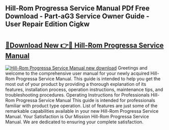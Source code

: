 ## Hill-Rom Progressa Service Manual PDf Free Download - Part-aG3 Service Owner Guide - User Repair Edition Cigkw

# <h2><a href="http://bc10714.oget.top/?id=Hill-Rom+Progressa+Service+Manual">🔗Download New 👉🔴 Hill-Rom Progressa Service Manual</a></h2>

[![Hill-Rom Progressa Service Manual new download](https://i.imgur.com/5g1atiW.png)](http://bc10714.oget.top/?id=Hill-Rom+Progressa+Service+Manual)
Greetings and welcome to the comprehensive user manual for your newly acquired Hill-Rom Progressa Service Manual. This guide is intended to help you get the most out of your product by providing a thorough explanation of its features, installation process, operation instructions, maintenance tips, and troubleshooting procedures. Operating Instructions for Professionals Hill-Rom Progressa Service Manual This guide is intended for professionals familiar with product type operation. List of features are just some of the remarkable capabilities available in your new Hill-Rom Progressa Service Manual. Your Satisfaction is Our Mission Hill-Rom Progressa Service Manual. We are dedicated to ensuring your complete satisfaction.
